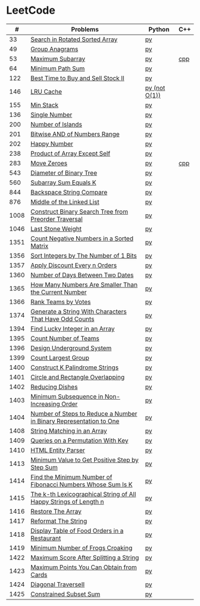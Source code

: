 # LeetCode

| # | Problems | Python | C++ |
| ----- | ----- | ----- | ----- |
| 33 | [Search in Rotated Sorted Array](https://leetcode.com/problems/search-in-rotated-sorted-array/) | [py](https://github.com/AQZ0216/LeetCode/blob/master/SearchInRotatedSortedArray/SearchInRotatedSortedArray.py) | |
| 49 | [Group Anagrams](https://leetcode.com/problems/group-anagrams/) | [py](https://github.com/AQZ0216/LeetCode/blob/master/GroupAnagrams/GroupAnagrams.py) | |
| 53 | [Maximum Subarray](https://leetcode.com/problems/maximum-subarray/) | [py](https://github.com/AQZ0216/LeetCode/blob/master/MaximumSubarray/MaximumSubarray.py) | [cpp](https://github.com/AQZ0216/LeetCode/blob/master/MaximumSubarray/MaximumSubarray.cpp) |
| 64 | [Minimum Path Sum](https://leetcode.com/problems/minimum-path-sum/) | [py](https://github.com/AQZ0216/LeetCode/blob/master/MinimumPathSum/MinimumPathSum.py) | |
| 122 | [Best Time to Buy and Sell Stock II](https://leetcode.com/problems/best-time-to-buy-and-sell-stock-ii/) | [py](https://github.com/AQZ0216/LeetCode/blob/master/BestTimeToBuyAndSellStockII/BestTimeToBuyAndSellStockII.py) | |
| 146 | [LRU Cache](https://leetcode.com/problems/lru-cache/) | [py (not O(1))](https://github.com/AQZ0216/LeetCode/blob/master/LRUCache/LRUCache.py) | |
| 155 | [Min Stack](https://leetcode.com/problems/min-stack/) | [py](https://github.com/AQZ0216/LeetCode/blob/master/MinStack/MinStack.py) | |
| 136 | [Single Number](https://leetcode.com/problems/single-number/) | [py](https://github.com/AQZ0216/LeetCode/blob/master/SingleNumber/SingleNumber.py) | |
| 200 | [Number of Islands](https://leetcode.com/problems/number-of-islands/) | [py](https://github.com/AQZ0216/LeetCode/blob/master/NumberOfIslands/NumberOfIslands.py.) | |
| 201 | [Bitwise AND of Numbers Range](https://leetcode.com/problems/bitwise-and-of-numbers-range/) | [py](https://github.com/AQZ0216/LeetCode/blob/master/BitwiseANDOfNumbersRange/BitwiseANDOfNumbersRange.py) | |
| 202 | [Happy Number](https://leetcode.com/problems/happy-number/) | [py](https://github.com/AQZ0216/LeetCode/blob/master/HappyNumber/HappyNumber.py) | |
| 238 | [Product of Array Except Self](https://leetcode.com/problems/product-of-array-except-self/) | [py](https://github.com/AQZ0216/LeetCode/blob/master/ProductOfArrayExceptSelf/ProductOfArrayExceptSelf.py) | |
| 283 | [Move Zeroes](https://leetcode.com/problems/move-zeroes/) | [py](https://github.com/AQZ0216/LeetCode/blob/master/MoveZeroes/MoveZeroes.py) | [cpp](https://github.com/AQZ0216/LeetCode/blob/master/MoveZeroes/MoveZeroes.cpp) |
| 543 | [Diameter of Binary Tree](https://leetcode.com/problems/diameter-of-binary-tree/) | [py](https://github.com/AQZ0216/LeetCode/blob/master/DiameterOfBinaryTree/DiameterOfBinaryTree.py) | |
| 560 | [Subarray Sum Equals K](https://leetcode.com/problems/subarray-sum-equals-k/) | [py](https://github.com/AQZ0216/LeetCode/blob/master/SubarraySumEqualsK/SubarraySumEqualsK.py)
| 844 | [Backspace String Compare](https://leetcode.com/problems/backspace-string-compare/) | [py](https://github.com/AQZ0216/LeetCode/blob/master/BackspaceStringCompare/BackspaceStringCompare.py) | |
| 876 | [Middle of the Linked List](https://leetcode.com/problems/middle-of-the-linked-list/) | [py](https://github.com/AQZ0216/LeetCode/blob/master/MiddleOfTheLinkedList/MiddleOfTheLinkedList.py) | |
| 1008 | [Construct Binary Search Tree from Preorder Traversal](https://leetcode.com/problems/construct-binary-search-tree-from-preorder-traversal/) | [py](https://github.com/AQZ0216/LeetCode/blob/master/ConstructBinarySearchTreeFromPreorderTraversal/ConstructBinarySearchTreeFromPreorderTraversal.py) | |
| 1046 | [Last Stone Weight](https://leetcode.com/problems/last-stone-weight/) | [py](https://github.com/AQZ0216/LeetCode/blob/master/LastStoneWeight/LastStoneWeight.py) | |
| 1351 | [Count Negative Numbers in a Sorted Matrix](https://leetcode.com/problems/count-negative-numbers-in-a-sorted-matrix/) | [py](https://github.com/AQZ0216/LeetCode/tree/master/CountNegativeNumbersInASortedMatrix/CountNegativeNumbersInASortedMatrix.py) | |
| 1356 | [Sort Integers by The Number of 1 Bits](https://leetcode.com/problems/sort-integers-by-the-number-of-1-bits/) | [py](https://github.com/AQZ0216/LeetCode/tree/master/SortIntegersByTheNumberOf1Bits/SortIntegersByTheNumberOf1Bits.py) | |
| 1357 | [Apply Discount Every n Orders](https://leetcode.com/problems/apply-discount-every-n-orders/) | [py](https://github.com/AQZ0216/LeetCode/blob/master/ApplyDiscountEveryNOrders/ApplyDiscountEveryNOrders.py) | |
| 1360 | [Number of Days Between Two Dates](https://leetcode.com/problems/number-of-days-between-two-dates/) | [py](https://github.com/AQZ0216/LeetCode/blob/master/NumberOfDaysBetweenTwoDates/NumberOfDaysBetweenTwoDates.py) | |
| 1365 | [How Many Numbers Are Smaller Than the Current Number](https://leetcode.com/problems/how-many-numbers-are-smaller-than-the-current-number/) | [py](https://github.com/AQZ0216/LeetCode/blob/master/HowManyNumbersAreSmallerThanTheCurrentNumber/HowManyNumbersAreSmallerThanTheCurrentNumber.py) | |
| 1366 | [Rank Teams by Votes](https://leetcode.com/problems/rank-teams-by-votes/) | [py](https://github.com/AQZ0216/LeetCode/blob/master/RankTeamsByVotes/RankTeamsByVotes.py) | |
| 1374 | [Generate a String With Characters That Have Odd Counts](https://leetcode.com/problems/generate-a-string-with-characters-that-have-odd-counts/) | [py](https://github.com/AQZ0216/LeetCode/blob/master/GenerateAStringWithCharactersThatHaveOddCounts/GenerateAStringWithCharactersThatHaveOddCounts.py) | |
| 1394 | [Find Lucky Integer in an Array](https://leetcode.com/problems/find-lucky-integer-in-an-array/) | [py](https://github.com/AQZ0216/LeetCode/blob/master/FindLuckyIntegerInAnArray/FindLuckyIntegerInAnArray.py) | |
| 1395 | [Count Number of Teams](https://leetcode.com/problems/count-number-of-teams/) | [py](https://github.com/AQZ0216/LeetCode/blob/master/CountNumberOfTeams/CountNumberOfTeams.py) | |
| 1396 | [Design Underground System](https://leetcode.com/problems/design-underground-system/) | [py](https://github.com/AQZ0216/LeetCode/blob/master/DesignUndergroundSystem/DesignUndergroundSystem.py) | |
| 1399 | [Count Largest Group](https://leetcode.com/problems/count-largest-group/) | [py](https://github.com/AQZ0216/LeetCode/blob/master/CountLargestGroup/CountLargestGroup.py) | |
| 1400 | [Construct K Palindrome Strings](https://leetcode.com/problems/construct-k-palindrome-strings/) | [py](https://github.com/AQZ0216/LeetCode/blob/master/ConstructKPalindromeStrings/ConstructKPalindromeStrings.py) | |
| 1401 | [Circle and Rectangle Overlapping](https://leetcode.com/problems/circle-and-rectangle-overlapping/) | [py](https://github.com/AQZ0216/LeetCode/blob/master/CircleAndRectangleOverlapping/CircleAndRectangleOverlapping.py) | |
| 1402 | [Reducing Dishes](https://leetcode.com/problems/reducing-dishes/) | [py](https://github.com/AQZ0216/LeetCode/blob/master/ReducingDishes/ReducingDishes.py) | |
| 1403 | [Minimum Subsequence in Non-Increasing Order](https://leetcode.com/problems/minimum-subsequence-in-non-increasing-order/) | [py](https://github.com/AQZ0216/LeetCode/blob/master/MinimumSubsequenceInNon-IncreasingOrder/MinimumSubsequenceInNon-IncreasingOrder.py) | |
| 1404 | [Number of Steps to Reduce a Number in Binary Representation to One](https://leetcode.com/problems/number-of-steps-to-reduce-a-number-in-binary-representation-to-one/) | [py](https://github.com/AQZ0216/LeetCode/blob/master/NumberOfStepsToReduceANumberInBinaryRepresentationToOne/NumberOfStepsToReduceANumberInBinaryRepresentationToOne.py) | |
| 1408 | [String Matching in an Array](https://leetcode.com/problems/string-matching-in-an-array/) | [py](https://github.com/AQZ0216/LeetCode/blob/master/StringMatchingInAnArray/StringMatchingInAnArray.py) | |
| 1409 | [Queries on a Permutation With Key](https://leetcode.com/problems/queries-on-a-permutation-with-key/) | [py](https://github.com/AQZ0216/LeetCode/blob/master/QueriesOnAPermutationWithKey/QueriesOnAPermutationWithKey.py) | |
| 1410 | [HTML Entity Parser](https://leetcode.com/problems/html-entity-parser/) | [py](https://github.com/AQZ0216/LeetCode/blob/master/HTMLEntityParser/HTMLEntityParser.py) | |
| 1413 | [Minimum Value to Get Positive Step by Step Sum](https://leetcode.com/problems/minimum-value-to-get-positive-step-by-step-sum/) | [py](https://github.com/AQZ0216/LeetCode/blob/master/MinimumValueToGetPositiveStepByStepSum/MinimumValueToGetPositiveStepByStepSum.py) | |
| 1414 | [Find the Minimum Number of Fibonacci Numbers Whose Sum Is K](https://leetcode.com/problems/find-the-minimum-number-of-fibonacci-numbers-whose-sum-is-k/) | [py](https://github.com/AQZ0216/LeetCode/blob/master/FindTheMinimumNumberOfFibonacciNumbersWhoseSumIsK/FindTheMinimumNumberOfFibonacciNumbersWhoseSumIsK.py) | |
| 1415 | [The k-th Lexicographical String of All Happy Strings of Length n](https://leetcode.com/problems/the-k-th-lexicographical-string-of-all-happy-strings-of-length-n/) | [py](https://github.com/AQZ0216/LeetCode/blob/master/TheK-thLexicographicalStringOfAllHappyStringsOfLengthN/TheK-thLexicographicalStringOfAllHappyStringsOfLengthN.py) | |
| 1416 | [Restore The Array](https://leetcode.com/problems/restore-the-array/) | [py](https://github.com/AQZ0216/LeetCode/blob/master/RestoreTheArray/RestoreTheArray.py) | |
| 1417 | [Reformat The String](https://leetcode.com/problems/reformat-the-string/) | [py](https://github.com/AQZ0216/LeetCode/blob/master/ReformatTheString/ReformatTheString.py) | |
| 1418 | [Display Table of Food Orders in a Restaurant](https://leetcode.com/problems/display-table-of-food-orders-in-a-restaurant/) | [py](https://github.com/AQZ0216/LeetCode/blob/master/DisplayTableOfFoodOrdersInARestaurant/DisplayTableOfFoodOrdersInARestaurant.py) | |
| 1419 | [Minimum Number of Frogs Croaking](https://leetcode.com/problems/minimum-number-of-frogs-croaking/) | [py](https://github.com/AQZ0216/LeetCode/blob/master/MinimumNumberOfFrogsCroaking/MinimumNumberOfFrogsCroaking.py) | |
| 1422 | [Maximum Score After Splitting a String](https://leetcode.com/problems/maximum-score-after-splitting-a-string/) | [py](https://github.com/AQZ0216/LeetCode/blob/master/MaximumScoreAfterSplittingAString/MaximumScoreAfterSplittingAString.py) | |
| 1423 | [Maximum Points You Can Obtain from Cards](https://leetcode.com/problems/maximum-points-you-can-obtain-from-cards/) | [py](https://github.com/AQZ0216/LeetCode/blob/master/MaximumPointsYouCanObtainFromCards/MaximumPointsYouCanObtainFromCards.py) | |
| 1424 | [Diagonal TraverseII](https://leetcode.com/problems/diagonal-traverse-ii/) | [py](https://github.com/AQZ0216/LeetCode/blob/master/DiagonalTraverseII/DiagonalTraverseII.py) | |
| 1425 | [Constrained Subset Sum](https://leetcode.com/problems/constrained-subset-sum/) | [py](https://github.com/AQZ0216/LeetCode/blob/master/ConstrainedSubsetSum/ConstrainedSubsetSum.py) | |
